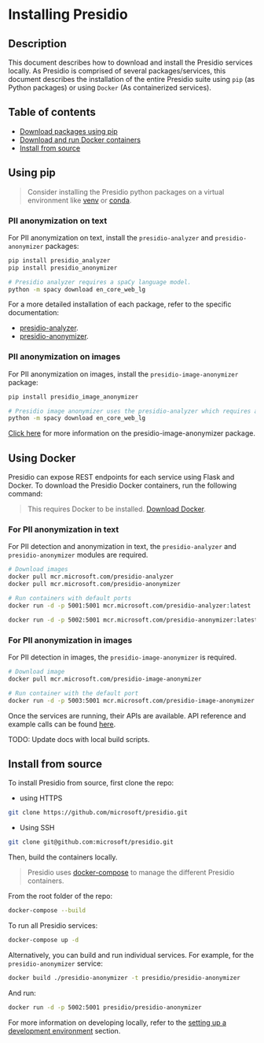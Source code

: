 # Installing Presidio

## Description

This document describes how to download and install the Presidio services locally.
As Presidio is comprised of several packages/services, this document describes the installation of the entire Presidio suite using `pip` (as Python packages) or using `Docker` (As containerized services).

## Table of contents

- [Download packages using pip](#using-pip)
- [Download and run Docker containers](#using-docker)
- [Install from source](#install-from-source)

## Using pip

> Consider installing the Presidio python packages on a virtual environment like [venv](https://docs.python.org/3/tutorial/venv.html) or [conda](https://docs.conda.io/projects/conda/en/latest/user-guide/tasks/manage-environments.html).

### PII anonymization on text

For PII anonymization on text, install the `presidio-analyzer` and `presidio-anonymizer` packages:

```sh
pip install presidio_analyzer
pip install presidio_anonymizer

# Presidio analyzer requires a spaCy language model.
python -m spacy download en_core_web_lg
```

For a more detailed installation of each package, refer to the specific documentation:

- [presidio-analyzer](analyzer/index.md).
- [presidio-anonymizer](anonymizer/index.md).

### PII anonymization on images

For PII anonymization on images, install the `presidio-image-anonymizer` package:

```sh
pip install presidio_image_anonymizer

# Presidio image anonymizer uses the presidio-analyzer which requires a spaCy language model:
python -m spacy download en_core_web_lg
```

[Click here](image-anonymizer/index.md) for more information on the presidio-image-anonymizer package.

## Using Docker

Presidio can expose REST endpoints for each service using Flask and Docker. To download the Presidio Docker containers, run the following command:

> This requires Docker to be installed. [Download Docker](https://docs.docker.com/get-docker/).

### For PII anonymization in text

For PII detection and anonymization in text, the `presidio-analyzer` and `presidio-anonymizer` modules are required.

```sh
# Download images
docker pull mcr.microsoft.com/presidio-analyzer
docker pull mcr.microsoft.com/presidio-anonymizer

# Run containers with default ports
docker run -d -p 5001:5001 mcr.microsoft.com/presidio-analyzer:latest

docker run -d -p 5002:5001 mcr.microsoft.com/presidio-anonymizer:latest
```

### For PII anonymization in images

For PII detection in images, the `presidio-image-anonymizer` is required.

```sh
# Download image
docker pull mcr.microsoft.com/presidio-image-anonymizer

# Run container with the default port
docker run -d -p 5003:5001 mcr.microsoft.com/presidio-image-anonymizer:latest
```

Once the services are running, their APIs are available. API reference and example calls can be found [here](api.md).

TODO: Update docs with local build scripts.

## Install from source

To install Presidio from source, first clone the repo:

- using HTTPS

```sh
git clone https://github.com/microsoft/presidio.git
```

- Using SSH

```sh
git clone git@github.com:microsoft/presidio.git
```

Then, build the containers locally.

> Presidio uses [docker-compose](https://docs.docker.com/compose/) to manage the different Presidio containers.

From the root folder of the repo:

```sh
docker-compose --build
```

To run all Presidio services:

```sh
docker-compose up -d
```

Alternatively, you can build and run individual services. For example, for the `presidio-anonymizer` service:

```sh
docker build ./presidio-anonymizer -t presidio/presidio-anonymizer
```

And run:

```sh
docker run -d -p 5002:5001 presidio/presidio-anonymizer
```

For more information on developing locally, refer to the [setting up a development environment](development.md) section.
